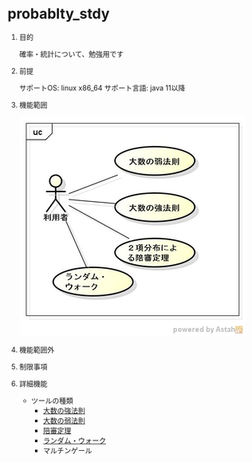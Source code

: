 probablty_stdy
==============
1. 目的

   確率・統計について、勉強用です

1. 前提

   サポートOS: linux x86_64
   サポート言語: java 11以降

1. 機能範囲

   ![probablty_stdy](images/ucProbablity.jpg)

1. 機能範囲外

1. 制限事項

1. 詳細機能

   * ツールの種類
     - [大数の強法則](dspbdist.md)
     - [大数の弱法則](dspbdist2.md)
     - [陪審定理](dspbdist3.md)
     - [ランダム・ウォーク](dspbdist4.md)
     - マルチンゲール
